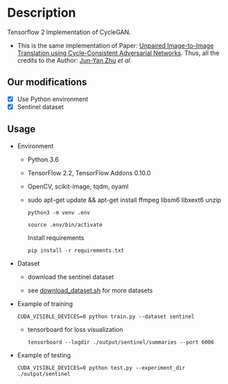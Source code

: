 # Description

Tensorflow 2 implementation of CycleGAN.

- This is the same implementation of Paper: [Unpaired Image-to-Image Translation using Cycle-Consistent Adversarial Networks](https://arxiv.org/pdf/1703.10593.pdf). Thus, all the credits to the Author: [Jun-Yan Zhu](https://people.eecs.berkeley.edu/~junyanz/) *et al.*

## Our modifications

- [x] Use Python environment
- [x] Sentinel dataset

## Usage

- Environment

  - Python 3.6

  - TensorFlow 2.2, TensorFlow Addons 0.10.0

  - OpenCV, scikit-image, tqdm, oyaml

  - sudo apt-get update && apt-get install ffmpeg libsm6 libxext6 unzip

    ```console
    python3 -m venv .env

    source .env/bin/activate
    ```

    Install requirements
    ```console
    pip install -r requirements.txt
    ```

- Dataset

  - download the sentinel dataset

  - see [download_dataset.sh](./download_dataset.sh) for more datasets

- Example of training

    ```console
    CUDA_VISIBLE_DEVICES=0 python train.py --dataset sentinel
    ```

  - tensorboard for loss visualization

    ```console
    tensorboard --logdir ./output/sentinel/summaries --port 6006
    ```

- Example of testing

    ```console
    CUDA_VISIBLE_DEVICES=0 python test.py --experiment_dir ./output/sentinel
    ```
